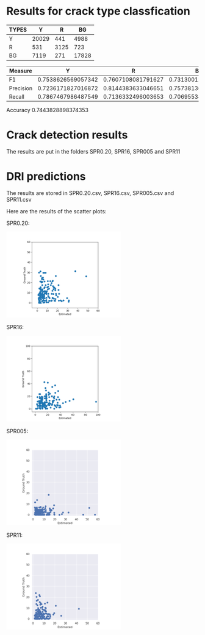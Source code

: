 
# Results for crack type classfication

TYPES | Y     |	  R	 |  BG   |
--- | ----- | -----| ----- |
Y  | 20029 | 441  |  4988 |
R  |  531  | 3125 |  723  |
BG |  7119 | 271  | 17828 |


Measure  |         Y          |         R          |         BG         
--------- | ------------------ | ------------------ | -------------------
F1    | 0.7538626569057342 | 0.7607108081791627 | 0.7313001210082654 
Precision | 0.7236171827016872 | 0.8144383633046651 | 0.7573813670929096 
Recall  | 0.7867467986487549 | 0.7136332496003653 | 0.7069553493536362 


Accuracy 0.7443828898374353


# Crack detection results 

The results are put in the folders SPR0.20, SPR16, SPR005 and SPR11

# DRI predictions

The results are stored in SPR0.20.csv, SPR16.csv, SPR005.csv and SPR11.csv

Here are the results of the scatter plots:

SPR0.20:

<img src="SPR0.20.png" width="300">


SPR16:

<img src="SPR16.png" width="300">

SPR005:

<img src="SPR005.png" width="300">

SPR11:

<img src="SPR11.png" width="300">



